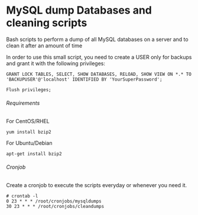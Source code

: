 # MySQL dump Databases and cleaning scripts
Bash scripts to perform a dump of all MySQL databases on a server and to clean it after an amount of time

In order to use this small script, you need to create a USER only for backups and grant it with the following privileges:

```
GRANT LOCK TABLES, SELECT, SHOW DATABASES, RELOAD, SHOW VIEW ON *.* TO 'BACKUPUSER'@'localhost' IDENTIFIED BY 'YourSuperPassword';

Flush privileges;
```

###### Requirements
For CentOS/RHEL
```
yum install bzip2
```
For Ubuntu/Debian
```
apt-get install bzip2
```

###### Cronjob
Create a cronjob to execute the scripts everyday or whenever you need it.

```
# crontab -l
0 23 * * * /root/cronjobs/mysqldumps
30 23 * * * /root/cronjobs/cleandumps
```
